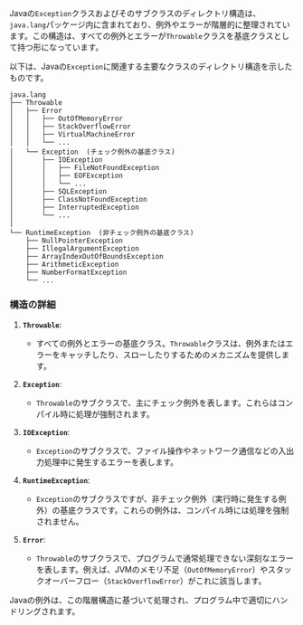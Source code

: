 Javaの`Exception`クラスおよびそのサブクラスのディレクトリ構造は、`java.lang`パッケージ内に含まれており、例外やエラーが階層的に整理されています。この構造は、すべての例外とエラーが`Throwable`クラスを基底クラスとして持つ形になっています。

以下は、Javaの`Exception`に関連する主要なクラスのディレクトリ構造を示したものです。

```
java.lang
├── Throwable
│   ├── Error
│   │   ├── OutOfMemoryError
│   │   ├── StackOverflowError
│   │   ├── VirtualMachineError
│   │   └── ...
│   └── Exception  (チェック例外の基底クラス)
│       ├── IOException
│       │   ├── FileNotFoundException
│       │   ├── EOFException
│       │   └── ...
│       ├── SQLException
│       ├── ClassNotFoundException
│       ├── InterruptedException
│       └── ...
│
└── RuntimeException  (非チェック例外の基底クラス)
    ├── NullPointerException
    ├── IllegalArgumentException
    ├── ArrayIndexOutOfBoundsException
    ├── ArithmeticException
    ├── NumberFormatException
    └── ...
```

### 構造の詳細
1. **`Throwable`**:
   - すべての例外とエラーの基底クラス。`Throwable`クラスは、例外またはエラーをキャッチしたり、スローしたりするためのメカニズムを提供します。

2. **`Exception`**:
   - `Throwable`のサブクラスで、主にチェック例外を表します。これらはコンパイル時に処理が強制されます。

3. **`IOException`**:
   - `Exception`のサブクラスで、ファイル操作やネットワーク通信などの入出力処理中に発生するエラーを表します。

4. **`RuntimeException`**:
   - `Exception`のサブクラスですが、非チェック例外（実行時に発生する例外）の基底クラスです。これらの例外は、コンパイル時には処理を強制されません。

5. **`Error`**:
   - `Throwable`のサブクラスで、プログラムで通常処理できない深刻なエラーを表します。例えば、JVMのメモリ不足（`OutOfMemoryError`）やスタックオーバーフロー（`StackOverflowError`）がこれに該当します。

Javaの例外は、この階層構造に基づいて処理され、プログラム中で適切にハンドリングされます。
